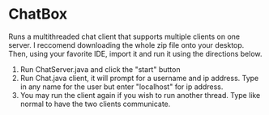 # ChatBox
Runs a multithreaded chat client that supports multiple clients on one server.
I reccomend downloading the whole zip file onto your desktop. Then, using your favorite IDE, import it and run it using the directions below.

1. Run ChatServer.java and click the "start" button
2. Run Chat.java client, it will prompt for a username and ip address. Type in any name for the user but enter "localhost" for ip address.
3. You may run the client again if you wish to run another thread. Type like normal to have the two clients communicate.
